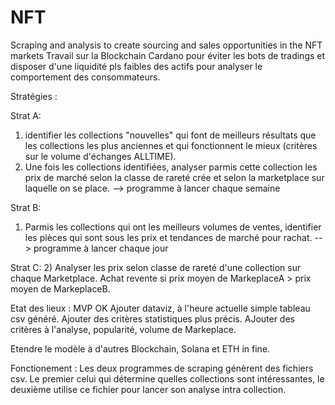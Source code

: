 # NFT
Scraping and analysis to create sourcing and sales opportunities in the NFT markets
Travail sur la Blockchain Cardano pour éviter les bots de tradings et disposer d'une liquidité pls faibles des actifs pour analyser le comportement des consommateurs. 


Stratégies :

Strat A: 
1) identifier les collections "nouvelles" qui font de meilleurs résultats que les collections les plus anciennes et qui fonctionnent le mieux (critères sur le volume d'échanges ALLTIME).
2) Une fois les collections identifiées, analyser parmis cette collection les prix de marché selon la classe de rareté crée et selon la marketplace sur laquelle on se place. 
--> programme à lancer chaque semaine

Strat B: 
1) Parmis les collections qui ont les meilleurs volumes de ventes, identifier les pièces qui sont sous les prix et tendances de marché pour rachat.
--> programme à lancer chaque jour

Strat C: 
2) Analyser les prix selon classe de rareté d'une collection sur chaque Marketplace. Achat revente si prix moyen de MarkeplaceA > prix moyen de MarkeplaceB. 



Etat des lieux : 
MVP OK 
Ajouter dataviz, à l'heure actuelle simple tableau csv généré. 
Ajouter des critères statistiques plus précis. 
AJouter des critères à l'analyse, popularité, volume de Markeplace. 

Etendre le modèle à d'autres Blockchain, Solana et ETH in fine. 



Fonctionement : 
Les deux programmes de scraping génèrent des fichiers csv. Le premier celui qui détermine quelles collections sont intéressantes, le deuxième utilise ce fichier pour lancer son analyse intra collection. 
